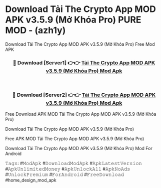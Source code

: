 # Download Tải The Crypto App MOD APK v3.5.9 (Mở Khóa Pro) PURE MOD - (azh1y)
Download Tải The Crypto App MOD APK v3.5.9 (Mở Khóa Pro) Free Mod APK

<div align="center">
<h3>🔴 Download [Server1] 👉👉 <a href="https://apk-comot.site?title=Tải_The_Crypto_App_MOD_APK_v3.5.9_(Mở_Khóa_Pro)">Tải The Crypto App MOD APK v3.5.9 (Mở Khóa Pro) Mod Apk</a></h3><br>

<h3>🔴 Download [Server2] 👉👉 <a href="https://apk-comot.site?title=Tải_The_Crypto_App_MOD_APK_v3.5.9_(Mở_Khóa_Pro)">Tải The Crypto App MOD APK v3.5.9 (Mở Khóa Pro) Mod Apk</a></h3>
</div>


Free Download APK MOD Tải The Crypto App MOD APK v3.5.9 (Mở Khóa Pro)

Download Tải The Crypto App MOD APK v3.5.9 (Mở Khóa Pro) 

Free APK MOD Tải The Crypto App MOD APK v3.5.9 (Mở Khóa Pro) 

Download Tải The Crypto App MOD APK v3.5.9 (Mở Khóa Pro) Mod For Android

𝚃𝚊𝚐𝚜: #𝙼𝚘𝚍𝙰𝚙𝚔 #𝙳𝚘𝚠𝚗𝚕𝚘𝚊𝚍𝙼𝚘𝚍𝙰𝚙𝚔 #𝙰𝚙𝚔𝙻𝚊𝚝𝚎𝚜𝚝𝚅𝚎𝚛𝚜𝚒𝚘𝚗 #𝙰𝚙𝚔𝚄𝚗𝚕𝚒𝚖𝚒𝚝𝚎𝚍𝙼𝚘𝚗𝚎𝚢 #𝙰𝚙𝚔𝚄𝚗𝚕𝚘𝚌𝚔𝙰𝚕𝚕 #𝙰𝚙𝚔𝙽𝚘𝙰𝚍𝚜 #𝚄𝚗𝚕𝚘𝚌𝚔𝙿𝚛𝚎𝚖𝚒𝚞𝚖 #𝙵𝚘𝚛𝙰𝚗𝚍𝚛𝚘𝚒𝚍 #𝙵𝚛𝚎𝚎𝙳𝚘𝚠𝚗𝚕𝚘𝚊𝚍 #home_design_mod_apk